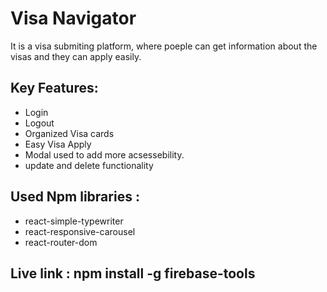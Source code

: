 # Visa Navigator

It is a visa submiting platform, where poeple can get information about the visas and they can apply easily.

## Key Features:
- Login
- Logout
- Organized Visa cards
- Easy Visa Apply
- Modal used to add more acsessebility.
- update and delete functionality

## Used Npm libraries :
- react-simple-typewriter
- react-responsive-carousel
- react-router-dom

## Live link : npm install -g firebase-tools